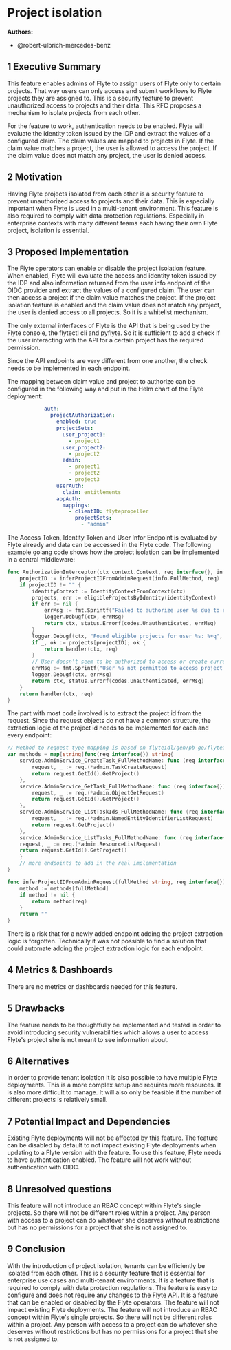 # Project isolation

**Authors:**

- @robert-ulbrich-mercedes-benz


## 1 Executive Summary

This feature enables admins of Flyte to assign users of Flyte only to certain projects. That way users can only access and submit workflows to Flyte projects they are assigned to. This is a security feature to prevent unauthorized access to projects and their data. This RFC proposes a mechanism to isolate projects from each other. 

For the feature to work, authentication needs to be enabled. Flyte will evaluate the identity token issued by the IDP and extract the values of a configured claim. The claim values are mapped to projects in Flyte. If the claim value matches a project, the user is allowed to access the project. If the claim value does not match any project, the user is denied access.

## 2 Motivation

Having Flyte projects isolated from each other is a security feature to prevent unauthorized access to projects and their data. This is especially important when Flyte is used in a multi-tenant environment. This feature is also required to comply with data protection regulations. Especially in enterprise contexts with many different teams each having their own Flyte project, isolation is essential.

## 3 Proposed Implementation

The Flyte operators can enable or disable the project isolation feature. When enabled, Flyte will evaluate the access and identity token issued by the IDP and also information returned from the user info endpoint of the OIDC provider and extract the values of a configured claim. The user can then 
access a project if the claim value matches the project. If the project isolation feature is enabled and the claim value does not match any project, the user is denied access to all projects. So it is a whitelist mechanism.

The only external interfaces of Flyte is the API that is being used by the Flyte console, the flytectl cli and pyflyte. So it is sufficient to add a check if the user interacting with the API for a certain project has the required permission.

Since the API endpoints are very different from one another, the check needs to be implemented in each endpoint.

The mapping between claim value and project to authorize can be configured in the following way and put in the Helm chart of the Flyte deployment:

```yaml
            auth:
              projectAuthorization:
                enabled: true
                projectSets:
                  user_project1:
                    - project1
                  user_project2:
                    - project2
                  admin:
                    - project1
                    - project2
                    - project3
                userAuth:
                  claim: entitlements
                appAuth:
                  mappings:
                    - clientID: flytepropeller
                      projectSets:
                        - "admin"
```

The Access Token, Identity Token and User Infor Endpoint is evaluated by Flyte already and data can be accessed in the Flyte code. The following example golang code shows how the project isolation can be implemented in a central middleware:


```go
func AuthorizationInterceptor(ctx context.Context, req interface{}, info *grpc.UnaryServerInfo, handler grpc.UnaryHandler) (interface{}, error) {
    projectID := inferProjectIDFromAdminRequest(info.FullMethod, req)
    if projectID != "" {
        identityContext := IdentityContextFromContext(ctx)
        projects, err := eligibleProjectsByIdentity(identityContext)
        if err != nil {
            errMsg := fmt.Sprintf("Failed to authorize user %s due to error: %v", identityContext.UserID(), err)
            logger.Debugf(ctx, errMsg)
            return ctx, status.Errorf(codes.Unauthenticated, errMsg)
        }
        logger.Debugf(ctx, "Found eligible projects for user %s: %+q", identityContext.UserID(), projects)
        if _, ok := projects[projectID]; ok {
            return handler(ctx, req)
        }
        // User doesn't seem to be authorized to access or create current project
        errMsg := fmt.Sprintf("User %s not permitted to access project %s", identityContext.UserID(), projectID)
        logger.Debugf(ctx, errMsg)
        return ctx, status.Errorf(codes.Unauthenticated, errMsg)
    }
    return handler(ctx, req)
}
```
The part with most code involved is to extract the project id from the request. Since the request objects do not have a common structure, the extraction logic of the project id needs to be implemented for each and every endpoint:

```go
// Method to request type mapping is based on flyteidl/gen/pb-go/flyteidl/service/admin_grpc.pb.go
var methods = map[string]func(req interface{}) string{
    service.AdminService_CreateTask_FullMethodName: func (req interface{}) string {
        request, _ := req.(*admin.TaskCreateRequest)
        return request.GetId().GetProject()
    },
    service.AdminService_GetTask_FullMethodName: func (req interface{}) string {
        request, _ := req.(*admin.ObjectGetRequest)
        return request.GetId().GetProject()
    },
    service.AdminService_ListTaskIds_FullMethodName: func (req interface{}) string {
        request, _ := req.(*admin.NamedEntityIdentifierListRequest)
        return request.GetProject()
    },
	service.AdminService_ListTasks_FullMethodName: func (req interface{}) string {
    request, _ := req.(*admin.ResourceListRequest)
    return request.GetId().GetProject()
    }
	// more endpoints to add in the real implementation
}

func inferProjectIDFromAdminRequest(fullMethod string, req interface{}) string {
    method := methods[fullMethod]
    if method != nil {
        return method(req)
    }
    return ""
}
```

There is a risk that for a newly added endpoint adding the project extraction logic is forgotten. Technically it was not possible to find a solution that could automate adding the project extraction logic for each endpoint.

## 4 Metrics & Dashboards

There are no metrics or dashboards needed for this feature.

## 5 Drawbacks

The feature needs to be thoughtfully be implemented and tested in order to avoid introducing security vulnerabilities which allows a user to access Flyte's project she is not meant to see information about.

## 6 Alternatives

In order to provide tenant isolation it is also possible to have multiple Flyte deployments. This is a more complex setup and requires more resources. It is also more difficult to manage. It will also only be feasible if the number of different projects is relatively small.

## 7 Potential Impact and Dependencies

Existing Flyte deployments will not be affected by this feature. The feature can be disabled by default to not impact existing Flyte deployments when updating to a Flyte version with the feature. To use this feature, Flyte needs to have authentication enabled. The feature will not work without authentication with OIDC.

## 8 Unresolved questions

This feature will not introduce an RBAC concept within Flyte's single projects. So there will not be different roles within a project. Any person with access to a project can do whatever she deserves without restrictions but has no permissions for a project that she is not assigned to.

## 9 Conclusion

With the introduction of project isolation, tenants can be efficiently be isolated from each other. This is a security feature that is essential for enterprise use cases and multi-tenant environments. It is a feature that is required to comply with data protection regulations. The feature is easy to configure and does not require any changes to the Flyte API. It is a feature that can be enabled or disabled by the Flyte operators. The feature will not impact existing Flyte deployments. The feature will not introduce an RBAC concept within Flyte's single projects. So there will not be different roles within a project. Any person with access to a project can do whatever she deserves without restrictions but has no permissions for a project that she is not assigned to.

